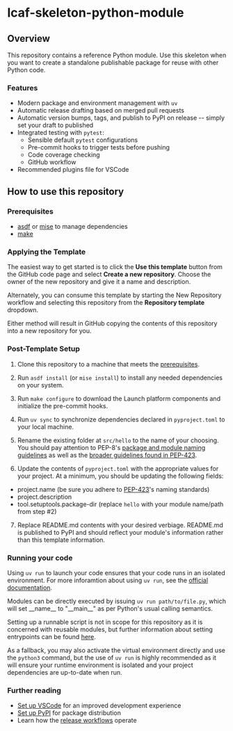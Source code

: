 # lcaf-skeleton-python-module

## Overview

This repository contains a reference Python module. Use this skeleton when you want to create a standalone publishable package for reuse with other Python code.

### Features

- Modern package and environment management with `uv`
- Automatic release drafting based on merged pull requests
- Automatic version bumps, tags, and publish to PyPI on release -- simply set your draft to published
- Integrated testing with `pytest`:
    - Sensible default `pytest` configurations
    - Pre-commit hooks to trigger tests before pushing
    - Code coverage checking
    - GitHub workflow
- Recommended plugins file for VSCode

## How to use this repository

### Prerequisites

- [asdf](https://github.com/asdf-vm/asdf) or [mise](https://mise.jdx.dev/) to manage dependencies
- [make](https://www.gnu.org/software/make/)

### Applying the Template

The easiest way to get started is to click the **Use this template** button from the GitHub code page and select **Create a new repository**. Choose the owner of the new repository and give it a name and description. 

Alternately, you can consume this template by starting the New Repository workflow and selecting this repository from the **Repository template** dropdown.

Either method will result in GitHub copying the contents of this repository into a new repository for you.

### Post-Template Setup

1. Clone this repository to a machine that meets the [prerequisites](#prerequisites).

2. Run `asdf install` (or `mise install`) to install any needed dependencies on your system.

3. Run `make configure` to download the Launch platform components and initialize the pre-commit hooks.

4. Run `uv sync` to synchronize dependencies declared in `pyproject.toml` to your local machine.

5. Rename the existing folder at `src/hello` to the name of your choosing. You should pay attention to PEP-8's [package and module naming guidelines](https://peps.python.org/pep-0008/#package-and-module-names) as well as the [broader guidelines found in PEP-423](https://peps.python.org/pep-0423/#overview).

6. Update the contents of `pyproject.toml` with the appropriate values for your project. At a minimum, you should be updating the following fields:

- project.name (be sure you adhere to [PEP-423](https://peps.python.org/pep-0423/)'s naming standards)
- project.description
- tool.setuptools.package-dir (replace `hello` with your module name/path from step #2)

7. Replace README.md contents with your desired verbiage. README.md is published to PyPI and should reflect your module's information rather than this template information.

### Running your code

Using `uv run` to launch your code ensures that your code runs in an isolated environment. For more inforamtion about using `uv run`, see the [official documentation](https://docs.astral.sh/uv/concepts/projects/run/).  

Modules can be directly executed by issuing `uv run path/to/file.py`, which will set \_\_name\_\_ to "\_\_main\_\_" as per Python's usual calling semantics. 

Setting up a runnable script is not in scope for this repository as it is concerned with reusable modules, but further information about setting entrypoints can be found [here](https://docs.astral.sh/uv/concepts/projects/config/#entry-points).

As a fallback, you may also activate the virtual environment directly and use the `python3` command, but the use of `uv run` is highly recommended as it will ensure your runtime environment is isolated and your project dependencies are up-to-date when run.

### Further reading

- [Set up VSCode](./docs/ide-vscode.md) for an improved development experience
- [Set up PyPI](./docs/pypi-configuration.md) for package distribution
- Learn how the [release workflows](./docs/release-workflow.md) operate
